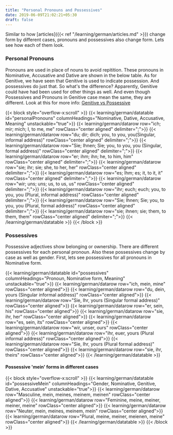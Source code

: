 ```yaml
---
title: "Personal Pronouns and Possessives"
date: 2019-06-09T21:02:21+05:30
draft: false
---
```



Similar to how [articles]({{< ref "/learning/german/articles.md" >}}) change form by different cases, pronouns and possessives also change form. Lets see how each of them look.

### Personal Pronouns

Pronouns are used in place of nouns to avoid repitition. These pronouns in Nominative, Accusative and Dative are shown in the below table. As for Genitive, we have seen that Genitive is used to indicate possession. And possessives do just that. So what's the difference? Apparently, Genitive could have had been used for other things as well. And even though Possessives and Pronouns in Genitive case mean the same, they are different. Look at this for more info: [Genitive vs Possessive](https://www.reddit.com/r/German/comments/70ly8f/genitive_vs_possessive/)

{{< block style="overflow-x:scroll" >}}
    {{< learning/german/datatable id="personalPronouns" columnHeadings="Nominative, Dative, Accusative, Meaning" unstackable="true">}}
        {{< learning/german/datarow row="ich; mir; mich; I, to me, me" rowClass="center aligned" delimiter=";">}}
        {{< learning/german/datarow row="du; dir; dich; you, to you, you(Singular, informal address)" rowClass="center aligned" delimiter=";">}}
        {{< learning/german/datarow row="Sie; Ihnen; Sie; you, to you, you (Singular, formal address)" rowClass="center aligned" delimiter=";">}}
        {{< learning/german/datarow row="er; ihm; ihn; he, to him, him" rowClass="center aligned" delimiter=";">}}
        {{< learning/german/datarow row="sie; ihr; sie; she, to her, her" rowClass="center aligned" delimiter=";">}}
        {{< learning/german/datarow row="es; Ihm; es; it, to it, it" rowClass="center aligned" delimiter=";">}}
        {{< learning/german/datarow row="wir; uns; uns; us, to us, us" rowClass="center aligned" delimiter=";">}}
        {{< learning/german/datarow row="ihr; euch; euch; you, to you, you (Plural, informal address)" rowClass="center aligned" delimiter=";">}}
        {{< learning/german/datarow row="Sie; Ihnen; Sie; you, to you, you (Plural, formal address)" rowClass="center aligned" delimiter=";">}}
        {{< learning/german/datarow row="sie; ihnen; sie; them, to them, them" rowClass="center aligned" delimiter=";">}}
    {{< /learning/german/datatable >}}
{{< /block >}}


### Possessives

Possessive adjectives show belonging or ownership. There are different possessives for each personal pronoun. Also these possessives change by case as well as gender.
First, lets see possessives for all pronouns in Nominative form.

{{< learning/german/datatable id="possessives" columnHeadings="Pronoun, Nominative form, Meaning" unstackable="true">}}
    {{< learning/german/datarow row="ich, mein, mine" rowClass="center aligned">}}
    {{< learning/german/datarow row="du, dein, yours (Singular informal address)" rowClass="center aligned">}}
    {{< learning/german/datarow row="Sie, Ihr, yours (Singular formal address)" rowClass="center aligned">}}
    {{< learning/german/datarow row="er, sein, his" rowClass="center aligned">}}
    {{< learning/german/datarow row="sie, ihr, her" rowClass="center aligned">}}
    {{< learning/german/datarow row="es, sein, its" rowClass="center aligned">}}
    {{< learning/german/datarow row="wir, unser, ours" rowClass="center aligned">}}
    {{< learning/german/datarow row="ihr, euer, yours (Plural informal address)" rowClass="center aligned">}}
    {{< learning/german/datarow row="Sie, Ihr, yours (Plural formal address)" rowClass="center aligned">}}
    {{< learning/german/datarow row="sie, ihr, theirs" rowClass="center aligned">}}
{{< /learning/german/datatable >}}


#### Possessive 'mein' forms in different cases

{{< block style="overflow-x:scroll" >}}
    {{< learning/german/datatable id="possessiveMein" columnHeadings="Gender, Nominative, Genitive, Dative, Accusative" unstackable="true">}}
        {{< learning/german/datarow row="Masculine, mein, meines, meinem, meinen" rowClass="center aligned">}}
        {{< learning/german/datarow row="Feminine, meine, meiner, meiner, meine" rowClass="center aligned">}}
        {{< learning/german/datarow row="Neuter, mein, meines, meinem, mein" rowClass="center aligned">}}
        {{< learning/german/datarow row="Plural, meine, meiner, meienen, meine" rowClass="center aligned">}}
    {{< /learning/german/datatable >}}
{{< /block >}}

